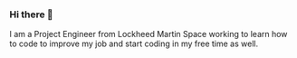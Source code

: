 ### Hi there 👋
I am a Project Engineer from Lockheed Martin Space working to learn how to code to improve my job and start coding in my free time as well.

